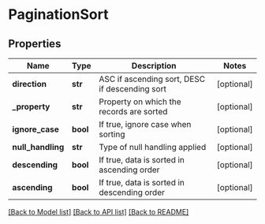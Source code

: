 # PaginationSort

## Properties
Name | Type | Description | Notes
------------ | ------------- | ------------- | -------------
**direction** | **str** | ASC if ascending sort, DESC if descending sort | [optional] 
**_property** | **str** | Property on which the records are sorted | [optional] 
**ignore_case** | **bool** | If true, ignore case when sorting | [optional] 
**null_handling** | **str** | Type of null handling applied | [optional] 
**descending** | **bool** | If true, data is sorted in ascending order | [optional] 
**ascending** | **bool** | If true, data is sorted in descending order | [optional] 

[[Back to Model list]](../README.md#documentation-for-models) [[Back to API list]](../README.md#documentation-for-api-endpoints) [[Back to README]](../README.md)


